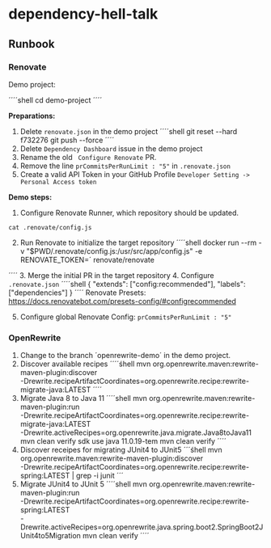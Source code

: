 # dependency-hell-talk



## Runbook

### Renovate

Demo project: 

´´´´shell
cd demo-project
´´´´

**Preparations:**

1. Delete `renovate.json` in the demo project 
´´´´shell
git reset --hard f732276
git push --force
´´´´
2. Delete `Dependency Dashboard` issue in the demo project
3. Rename the old ` Configure Renovate` PR.
2. Remove the line `prCommitsPerRunLimit : "5"` in `.renovate.json`
3. Create a valid API Token in your GitHub Profile `Developer Setting -> Personal Access token`


**Demo steps:**
1. Configure Renovate Runner, which repository should be updated.
````shell
cat .renovate/config.js
````
2. Run Renovate to initialize the target repository
´´´´shell
docker run --rm -v "$PWD/.renovate/config.js:/usr/src/app/config.js" -e RENOVATE_TOKEN=´<yourgithubapitoken> renovate/renovate

´´´´
3. Merge the initial PR in the target repository
4. Configure `.renovate.json`
´´´´shell
{
  "extends": ["config:recommended"],
  "labels": ["dependencies"]
}
´´´´
Renovate Presets: https://docs.renovatebot.com/presets-config/#configrecommended


5. Configure global Renovate Config: `prCommitsPerRunLimit : "5"`


### OpenRewrite

1. Change to the branch ´openrewrite-demo´ in the demo project.
2. Discover available recipes
´´´´śhell
mvn org.openrewrite.maven:rewrite-maven-plugin:discover \
    -Drewrite.recipeArtifactCoordinates=org.openrewrite.recipe:rewrite-migrate-java:LATEST
´´´´
2. Migrate Java 8 to Java 11
´´´´shell
 mvn org.openrewrite.maven:rewrite-maven-plugin:run \
    -Drewrite.recipeArtifactCoordinates=org.openrewrite.recipe:rewrite-migrate-java:LATEST \
    -Drewrite.activeRecipes=org.openrewrite.java.migrate.Java8toJava11
mvn clean verify
sdk use java 11.0.19-tem
mvn clean verify
´´´´
3. Discover receipes for migrating JUnit4 to JUnit5
´´´śhell
mvn org.openrewrite.maven:rewrite-maven-plugin:discover \
    -Drewrite.recipeArtifactCoordinates=org.openrewrite.recipe:rewrite-spring:LATEST | grep -i junit
´´´
4. Migrate JUnit4 to JUnit 5
´´´´shell
 mvn org.openrewrite.maven:rewrite-maven-plugin:run \
    -Drewrite.recipeArtifactCoordinates=org.openrewrite.recipe:rewrite-spring:LATEST \
    -Drewrite.activeRecipes=org.openrewrite.java.spring.boot2.SpringBoot2JUnit4to5Migration
mvn clean verify
´´´´

